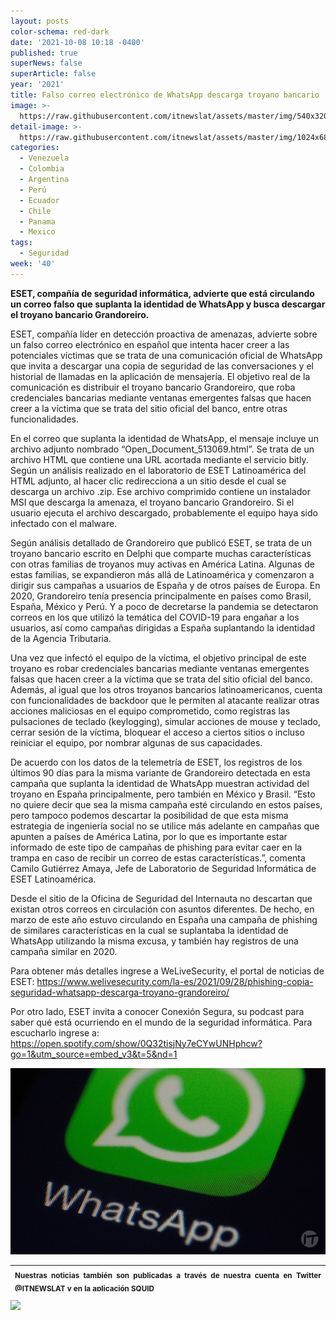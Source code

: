 ```yaml
---
layout: posts
color-schema: red-dark
date: '2021-10-08 10:18 -0400'
published: true
superNews: false
superArticle: false
year: '2021'
title: Falso correo electrónico de WhatsApp descarga troyano bancario
image: >-
  https://raw.githubusercontent.com/itnewslat/assets/master/img/540x320/Whatsapp-APP-p.jpg
detail-image: >-
  https://raw.githubusercontent.com/itnewslat/assets/master/img/1024x680/Whatsapp-APP-g.jpg
categories:
  - Venezuela
  - Colombia
  - Argentina
  - Perú
  - Ecuador
  - Chile
  - Panama
  - Mexico
tags:
  - Seguridad
week: '40'
---
```

**ESET, compañía de seguridad informática, advierte que está circulando un correo falso que suplanta la identidad de WhatsApp y busca descargar el troyano bancario Grandoreiro.**

ESET, compañía líder en detección proactiva de amenazas, advierte sobre un falso correo electrónico en español que intenta hacer creer a las potenciales víctimas que se trata de una comunicación oficial de WhatsApp que invita a descargar una copia de seguridad de las conversaciones y el historial de llamadas en la aplicación de mensajería. El objetivo real de la comunicación es distribuir el troyano bancario Grandoreiro, que roba credenciales bancarias mediante ventanas emergentes falsas que hacen creer a la víctima que se trata del sitio oficial del banco, entre otras funcionalidades.  

En el correo que suplanta la identidad de WhatsApp, el mensaje incluye un archivo adjunto nombrado “Open_Document_513069.html”. Se trata de un archivo HTML que contiene una URL acortada mediante el servicio bitly. Según un análisis realizado en el laboratorio de ESET Latinoamérica del HTML adjunto, al hacer clic redirecciona a un sitio desde el cual se descarga un archivo .zip. Ese archivo comprimido contiene un instalador MSI que descarga la amenaza, el troyano bancario Grandoreiro. Si el usuario ejecuta el archivo descargado, probablemente el equipo haya sido infectado con el malware.

Según análisis detallado de Grandoreiro que publicó ESET, se trata de un troyano bancario escrito en Delphi que comparte muchas características con otras familias de troyanos muy activas en América Latina. Algunas de estas familias, se expandieron más allá de Latinoamérica y comenzaron a dirigir sus campañas a usuarios de España y de otros países de Europa. En 2020, Grandoreiro tenía presencia principalmente en países como Brasil, España, México y Perú. Y a poco de decretarse la pandemia se detectaron correos en los que utilizó la temática del COVID-19 para engañar a los usuarios, así como campañas dirigidas a España suplantando la identidad de la Agencia Tributaria.

Una vez que infectó el equipo de la víctima, el objetivo principal de este troyano es robar credenciales bancarias mediante ventanas emergentes falsas que hacen creer a la víctima que se trata del sitio oficial del banco. Además, al igual que los otros troyanos bancarios latinoamericanos, cuenta con funcionalidades de backdoor que le permiten al atacante realizar otras acciones maliciosas en el equipo comprometido, como registras las pulsaciones de teclado (keylogging), simular acciones de mouse y teclado, cerrar sesión de la víctima, bloquear el acceso a ciertos sitios o incluso reiniciar el equipo, por nombrar algunas de sus capacidades.

De acuerdo con los datos de la telemetría de ESET, los registros de los últimos 90 días para la misma variante de Grandoreiro detectada en esta campaña que suplanta la identidad de WhatsApp muestran actividad del troyano en España principalmente, pero también en México y Brasil. “Esto no quiere decir que sea la misma campaña esté circulando en estos países, pero tampoco podemos descartar la posibilidad de que esta misma estrategia de ingeniería social no se utilice más adelante en campañas que apunten a países de América Latina, por lo que es importante estar informado de este tipo de campañas de phishing para evitar caer en la trampa en caso de recibir un correo de estas características.”, comenta Camilo Gutiérrez Amaya, Jefe de Laboratorio de Seguridad Informática de ESET Latinoamérica. 

Desde el sitio de la Oficina de Seguridad del Internauta no descartan que existan otros correos en circulación con asuntos diferentes. De hecho, en marzo de este año estuvo circulando en España una campaña de phishing de similares características en la cual se suplantaba la identidad de WhatsApp utilizando la misma excusa, y también hay registros de una campaña similar en 2020.

Para obtener más detalles ingrese a WeLiveSecurity, el portal de noticias de ESET: https://www.welivesecurity.com/la-es/2021/09/28/phishing-copia-seguridad-whatsapp-descarga-troyano-grandoreiro/

Por otro lado, ESET invita a conocer Conexión Segura, su podcast para saber qué está ocurriendo en el mundo de la seguridad informática. Para escucharlo ingrese a: 
https://open.spotify.com/show/0Q32tisjNy7eCYwUNHphcw?go=1&utm_source=embed_v3&t=5&nd=1

![](https://raw.githubusercontent.com/itnewslat/assets/master/img/540x320/Whatsapp-APP-p.jpg)

<table style="height: 42px;" width="569">
<tbody>
<tr>
<td style="text-align: justify;"><sub><strong>Nuestras noticias también son publicadas a través de nuestra cuenta en Twitter <a href="https://twitter.com/itnewslat?lang=es">@ITNEWSLAT</a> y en la aplicación <a href="https://squidapp.co/en/">SQUID</a></strong></sub></td>
</tr>
</tbody>
</table>

<img src="https://tracker.metricool.com/c3po.jpg?hash=56f88a41e39ab42c063cc51676587a04"/>
